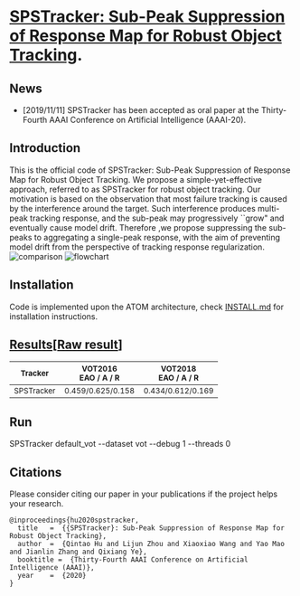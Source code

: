 # [SPSTracker: Sub-Peak Suppression of Response Map for Robust Object Tracking](https://arxiv.org/abs/1912.00597).


## News
* \[2019/11/11\] SPSTracker has been accepted as oral paper at the Thirty-Fourth AAAI Conference on Artificial Intelligence (AAAI-20).
## Introduction
This is the official code of SPSTracker: Sub-Peak Suppression of Response Map for Robust Object Tracking. We propose a simple-yet-effective approach, referred to as SPSTracker for robust object tracking. Our motivation is based on the observation that most failure tracking is caused by the interference around the target. Such interference produces multi-peak tracking response, and the sub-peak may progressively ``grow" and eventually cause model drift. Therefore ,we propose suppressing the sub-peaks to aggregating a single-peak response, with the aim of preventing model drift from the perspective of tracking response regularization. 
![comparison](figure/SPS.png)
![flowchart](figure/flowchart.png)

## Installation 
Code is implemented upon the ATOM architecture, check [INSTALL.md](INSTALL.md) for installation instructions.

## [Results](https://drive.google.com/drive/folders/1bX_5fcm2EfeZv5dx3L8CwhMEHGwrGXvV)[[Raw result](https://drive.google.com/open?id=1IPpOGYU6r5Dmz20PcrfOBtMCJ60C6q3Y)]

|                           <sub>Tracker</sub>                           |      <sub>VOT2016</br>EAO /  A / R</sub>     |      <sub>VOT2018</br>EAO / A / R</sub>      | 
|:----------------------------------------------------------------------:|:--------------------------------------------:|:--------------------------------------------:|
| <sub>SPSTracker</sub> |       <sub>0.459/0.625/0.158</sub>       |       <sub>0.434/0.612/0.169</sub>       |

## Run 
SPSTracker default_vot --dataset vot --debug 1 --threads 0


## Citations
Please consider citing our paper in your publications if the project helps your research.
```
@inproceedings{hu2020spstracker,
  title   =  {{SPSTracker}: Sub-Peak Suppression of Response Map for Robust Object Tracking},
  author  =  {Qintao Hu and Lijun Zhou and Xiaoxiao Wang and Yao Mao and Jianlin Zhang and Qixiang Ye},
  booktitle =  {Thirty-Fourth AAAI Conference on Artificial Intelligence (AAAI)},
  year    =  {2020}
}
```
